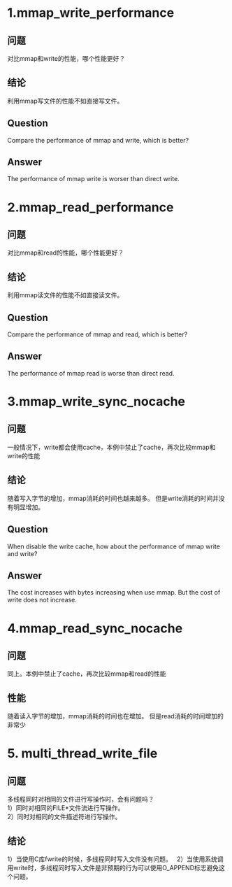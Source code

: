 # 1.mmap_write_performance  

## 问题  

对比mmap和write的性能，哪个性能更好？

## 结论  

利用mmap写文件的性能不如直接写文件。

## Question 

Compare the performance of mmap and write, which is better?

## Answer  

The performance of mmap write is worser than direct write.

# 2.mmap_read_performance  

## 问题  

对比mmap和read的性能，哪个性能更好？

## 结论  

利用mmap读文件的性能不如直接读文件。

## Question 

Compare the performance of mmap and read, which is better?

## Answer  

The performance of mmap read is worse than direct read.

# 3.mmap_write_sync_nocache

## 问题

一般情况下，write都会使用cache，本例中禁止了cache，再次比较mmap和write的性能

## 结论
随着写入字节的增加，mmap消耗的时间也越来越多。
但是write消耗的时间并没有明显增加。

## Question

When disable the write cache, how about the performance of mmap write and write?

## Answer  

The cost increases with bytes increasing when use mmap.
But the cost of write does not increase.

# 4.mmap_read_sync_nocache

## 问题

同上。本例中禁止了cache，再次比较mmap和read的性能

## 性能 
随着读入字节的增加，mmap消耗的时间也在增加。
但是read消耗的时间增加的非常少


# 5. multi_thread_write_file

## 问题

多线程同时对相同的文件进行写操作时，会有问题吗？    
1）同时对相同的FILE*文件流进行写操作。    
2）同时对相同的文件描述符进行写操作。    

## 结论  
1）当使用C库fwrite的时候，多线程同时写入文件没有问题。   
2）当使用系统调用write时，多线程同时写入文件是非预期的行为可以使用O_APPEND标志避免这个问题。    

